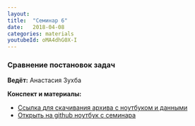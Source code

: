```yaml
---
layout: 
title:  "Семинар 6"
date:   2018-04-08
categories: materials 
youtubeId: oMA4dhG0X-I
---
```


### Сравнение постановок задач

**Ведёт:** Анастасия Зухба

**Конспект и материалы:**
- [Ссылка для скачивания архива с ноутбуком и данными](../../assets/notebooks/multi.zip)
- [Открыть на github ноутбук с семинара](https://github.com/appdatascience/appdatascience.github.io/blob/master/assets/notebooks/multi.ipynb)

